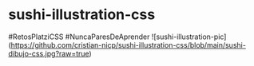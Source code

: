 # sushi-illustration-css
#RetosPlatziCSS #NuncaParesDeAprender
![sushi-illustration-pic] (https://github.com/cristian-nicp/sushi-illustration-css/blob/main/sushi-dibujo-css.jpg?raw=true)
